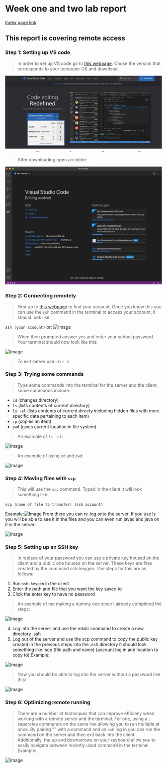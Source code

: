 # Week one and two lab report
[Index page link](https://abigailshilts.github.io/cse15l-lab-reports/)


## This report is covering remote access

### **Step 1:** Setting up VS code

>In order to set up VS code go to [this webpage](https://code.visualstudio.com/). Chose the version that corresponds to your computer OS and download.

![Image](/lib/vscode-download.png)

>After downloading open an editor:

![Image](/lib/vscode-window.png)

### **Step 2:** Connecting remotely

>First go to [this webpage](https://sdacs.ucsd.edu/~icc/index.php) to find your account. Once you know this you can use the `ssh` command in the terminal to access your account, it should look like 

```ssh (your account)```
or:
![Image](/lib/ssh-command.png)
> When then prompted answer yes and enter your school password. Your terminal should now look like this:

![Image](/lib/logged-into-ssh.png)

> To exit server use `ctrl-d`

### **Step 3:** Trying some commands

> Type some commands into the terminal for the server and the client, some commands include:
* `cd` (changes directory)
* `ls` (lists contents of current directory)
* `ls -al` (lists contents of current directy including hidden files with more specific data pertaining to each item)
* `cp` (copies an item)
* `pwd` (gives current location in file system)

> An example of `ls -al`:

![Image](/lib/ls-al.png)

> An example of using `cd` and `pwd`:

![Image](/lib/cd&pwd.png)

### **Step 4:** Moving files with `scp`

> This will use the `scp` command. Typed in the client it will look something like:

```scp (name of file to transfer) (ssh account)```

 Example:![Image](/lib/scp-command.png) From there you can re-log onto the server. If you use ls you will be able to see it in the files and you can even run javac and java on it in the server:

![Image](/lib/scp-fulluse.png)

### **Step 5:** Setting up an SSH key

> In replace of your password you can use a private key housed on the client and a public one housed on the server. These keys are files created by the command ssh-keygen. The steps for this are as follows:

1. Run `ssh-keygen` in the client
2. Enter the path and file that you want the key saved to
3. Click the enter key to have no password

> An example of me making a dummy one since I already completed the steps:

![Image](/lib/ssh-keygen.png)

4. Log into the server and use the mkdir command to create a new directory .ssh
5. Log out of the server and use the scp command to copy the public key created in the previous steps into the .ssh directory it should look something like: scp (file path and name) (account log in and location to copy to) Example:

![Image](/lib/copying-in-key.png)
> Now you should be able to log into the server without a password like this:

![Image](/lib/server-log-in-nopw.png)

### **Step 6:** Optimizing remote running
> There are a number of techniques that can improve efficieny when working with a remote server and the terminal. For one, using a ; seperates commands on the same line allowing you to run multiple at once. By pairing "" with a command and an `ssh` log in you can run the command on the server and then exit back into the client. Additionally, the up and downarrows on your keyboard allow you to easily navigate between recently used command in the terminal. Example:

![Image](/lib/quick-commands.png)
